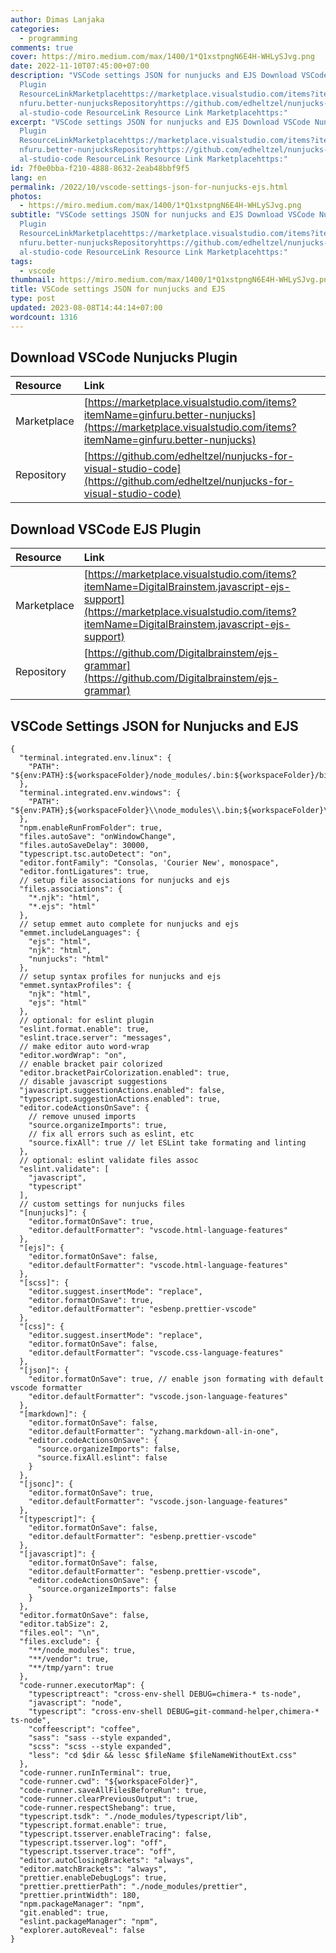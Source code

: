 ```yaml
---
author: Dimas Lanjaka
categories:
  - programming
comments: true
cover: https://miro.medium.com/max/1400/1*Q1xstpngN6E4H-WHLySJvg.png
date: 2022-11-10T07:45:00+07:00
description: "VSCode settings JSON for nunjucks and EJS Download VSCode Nunjucks
  Plugin
  ResourceLinkMarketplacehttps://marketplace.visualstudio.com/items?itemName=gi\
  nfuru.better-nunjucksRepositoryhttps://github.com/edheltzel/nunjucks-for-visu\
  al-studio-code ResourceLink Resource Link Marketplacehttps:"
excerpt: "VSCode settings JSON for nunjucks and EJS Download VSCode Nunjucks
  Plugin
  ResourceLinkMarketplacehttps://marketplace.visualstudio.com/items?itemName=gi\
  nfuru.better-nunjucksRepositoryhttps://github.com/edheltzel/nunjucks-for-visu\
  al-studio-code ResourceLink Resource Link Marketplacehttps:"
id: 7f0e0bba-f210-4888-8632-2eab48bbf9f5
lang: en
permalink: /2022/10/vscode-settings-json-for-nunjucks-ejs.html
photos:
  - https://miro.medium.com/max/1400/1*Q1xstpngN6E4H-WHLySJvg.png
subtitle: "VSCode settings JSON for nunjucks and EJS Download VSCode Nunjucks
  Plugin
  ResourceLinkMarketplacehttps://marketplace.visualstudio.com/items?itemName=gi\
  nfuru.better-nunjucksRepositoryhttps://github.com/edheltzel/nunjucks-for-visu\
  al-studio-code ResourceLink Resource Link Marketplacehttps:"
tags:
  - vscode
thumbnail: https://miro.medium.com/max/1400/1*Q1xstpngN6E4H-WHLySJvg.png
title: VSCode settings JSON for nunjucks and EJS
type: post
updated: 2023-08-08T14:44:14+07:00
wordcount: 1316
---
```


## Download VSCode Nunjucks Plugin
| Resource | Link |
| :--- | :--- |
| Marketplace | [https://marketplace.visualstudio.com/items?itemName=ginfuru.better-nunjucks](https://marketplace.visualstudio.com/items?itemName=ginfuru.better-nunjucks) |
| Repository | [https://github.com/edheltzel/nunjucks-for-visual-studio-code](https://github.com/edheltzel/nunjucks-for-visual-studio-code) |

## Download VSCode EJS Plugin
| Resource | Link |
| :--- | :--- |
| Marketplace | [https://marketplace.visualstudio.com/items?itemName=DigitalBrainstem.javascript-ejs-support](https://marketplace.visualstudio.com/items?itemName=DigitalBrainstem.javascript-ejs-support)
| Repository | [https://github.com/Digitalbrainstem/ejs-grammar](https://github.com/Digitalbrainstem/ejs-grammar) |

## VSCode Settings JSON for Nunjucks and EJS
```jsonc
{
  "terminal.integrated.env.linux": {
    "PATH": "${env:PATH}:${workspaceFolder}/node_modules/.bin:${workspaceFolder}/bin"
  },
  "terminal.integrated.env.windows": {
    "PATH": "${env:PATH};${workspaceFolder}\\node_modules\\.bin;${workspaceFolder}\\bin"
  },
  "npm.enableRunFromFolder": true,
  "files.autoSave": "onWindowChange",
  "files.autoSaveDelay": 30000,
  "typescript.tsc.autoDetect": "on",
  "editor.fontFamily": "Consolas, 'Courier New', monospace",
  "editor.fontLigatures": true,
  // setup file associations for nunjucks and ejs
  "files.associations": {
    "*.njk": "html",
    "*.ejs": "html"
  },
  // setup emmet auto complete for nunjucks and ejs
  "emmet.includeLanguages": {
    "ejs": "html",
    "njk": "html",
    "nunjucks": "html"
  },
  // setup syntax profiles for nunjucks and ejs
  "emmet.syntaxProfiles": {
    "njk": "html",
    "ejs": "html"
  },
  // optional: for eslint plugin
  "eslint.format.enable": true,
  "eslint.trace.server": "messages",
  // make editor auto word-wrap
  "editor.wordWrap": "on",
  // enable bracket pair colorized
  "editor.bracketPairColorization.enabled": true,
  // disable javascript suggestions
  "javascript.suggestionActions.enabled": false,
  "typescript.suggestionActions.enabled": true,
  "editor.codeActionsOnSave": {
    // remove unused imports
    "source.organizeImports": true,
    // fix all errors such as eslint, etc
    "source.fixAll": true // let ESLint take formating and linting
  },
  // optional: eslint validate files assoc
  "eslint.validate": [
    "javascript",
    "typescript"
  ],
  // custom settings for nunjucks files
  "[nunjucks]": {
    "editor.formatOnSave": true,
    "editor.defaultFormatter": "vscode.html-language-features"
  },
  "[ejs]": {
    "editor.formatOnSave": false,
    "editor.defaultFormatter": "vscode.html-language-features"
  },
  "[scss]": {
    "editor.suggest.insertMode": "replace",
    "editor.formatOnSave": true,
    "editor.defaultFormatter": "esbenp.prettier-vscode"
  },
  "[css]": {
    "editor.suggest.insertMode": "replace",
    "editor.formatOnSave": false,
    "editor.defaultFormatter": "vscode.css-language-features"
  },
  "[json]": {
    "editor.formatOnSave": true, // enable json formating with default vscode formatter
    "editor.defaultFormatter": "vscode.json-language-features"
  },
  "[markdown]": {
    "editor.formatOnSave": false,
    "editor.defaultFormatter": "yzhang.markdown-all-in-one",
    "editor.codeActionsOnSave": {
      "source.organizeImports": false,
      "source.fixAll.eslint": false
    }
  },
  "[jsonc]": {
    "editor.formatOnSave": true,
    "editor.defaultFormatter": "vscode.json-language-features"
  },
  "[typescript]": {
    "editor.formatOnSave": false,
    "editor.defaultFormatter": "esbenp.prettier-vscode"
  },
  "[javascript]": {
    "editor.formatOnSave": false,
    "editor.defaultFormatter": "esbenp.prettier-vscode",
    "editor.codeActionsOnSave": {
      "source.organizeImports": false
    }
  },
  "editor.formatOnSave": false,
  "editor.tabSize": 2,
  "files.eol": "\n",
  "files.exclude": {
    "**/node_modules": true,
    "**/vendor": true,
    "**/tmp/yarn": true
  },
  "code-runner.executorMap": {
    "typescriptreact": "cross-env-shell DEBUG=chimera-* ts-node",
    "javascript": "node",
    "typescript": "cross-env-shell DEBUG=git-command-helper,chimera-* ts-node",
    "coffeescript": "coffee",
    "sass": "sass --style expanded",
    "scss": "scss --style expanded",
    "less": "cd $dir && lessc $fileName $fileNameWithoutExt.css"
  },
  "code-runner.runInTerminal": true,
  "code-runner.cwd": "${workspaceFolder}",
  "code-runner.saveAllFilesBeforeRun": true,
  "code-runner.clearPreviousOutput": true,
  "code-runner.respectShebang": true,
  "typescript.tsdk": "./node_modules/typescript/lib",
  "typescript.format.enable": true,
  "typescript.tsserver.enableTracing": false,
  "typescript.tsserver.log": "off",
  "typescript.tsserver.trace": "off",
  "editor.autoClosingBrackets": "always",
  "editor.matchBrackets": "always",
  "prettier.enableDebugLogs": true,
  "prettier.prettierPath": "./node_modules/prettier",
  "prettier.printWidth": 180,
  "npm.packageManager": "npm",
  "git.enabled": true,
  "eslint.packageManager": "npm",
  "explorer.autoReveal": false
}
```
